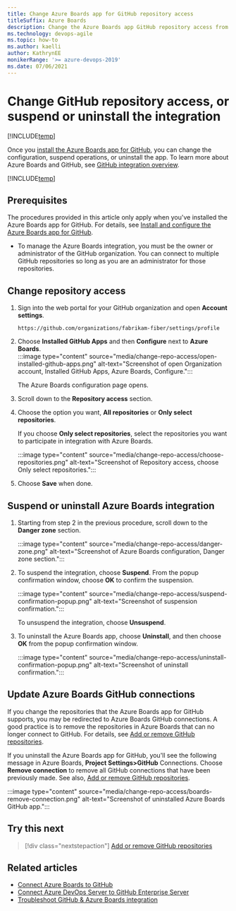```yaml
---
title: Change Azure Boards app for GitHub repository access 
titleSuffix: Azure Boards
description: Change the Azure Boards app GitHub repository access from all access or select repository access. 
ms.technology: devops-agile
ms.topic: how-to
ms.author: kaelli
author: KathrynEE
monikerRange: '>= azure-devops-2019'
ms.date: 07/06/2021
---
```


# Change GitHub repository access, or suspend or uninstall the integration  

[!INCLUDE[temp](../includes/version-vsts-plus-azdevserver-2019.md)] 

Once you [install the Azure Boards app for GitHub](install-github-app.md), you can change the configuration, suspend operations, or uninstall the app. To learn more about Azure Boards and GitHub, see [GitHub integration overview](index.md). 

[!INCLUDE[temp](../includes/github-platform-support.md)]


## Prerequisites  

The procedures provided in this article only apply when you've installed the Azure Boards app for GitHub. For details, see [Install and configure the Azure Boards app for GitHub](install-github-app.md).

* To manage the Azure Boards integration, you must be the owner or administrator of the GitHub organization. You can connect to multiple GitHub repositories so long as you are an administrator for those repositories.  


## Change repository access

1. Sign into the web portal for your GitHub organization and open **Account settings**. 

	`https://github.com/organizations/fabrikam-fiber/settings/profile` 

1. Choose **Installed GitHub Apps** and then **Configure** next to **Azure Boards**.    
	:::image type="content" source="media/change-repo-access/open-installed-github-apps.png" alt-text="Screenshot of open Organization account, Installed GitHub Apps, Azure Boards, Configure.":::

	The Azure Boards configuration page opens. 

1. Scroll down to the **Repository access** section. 

1. Choose the option you want, **All repositories** or **Only select repositories**. 

	If you choose **Only select repositories**, select the repositories you want to participate in integration with Azure Boards. 

	:::image type="content" source="media/change-repo-access/choose-repositories.png" alt-text="Screenshot of Repository access, choose Only select repositories.":::

1. Choose **Save** when done. 
 
## Suspend or uninstall Azure Boards integration 

1. Starting from step 2 in the previous procedure, scroll down to the **Danger zone** section.

	:::image type="content" source="media/change-repo-access/danger-zone.png" alt-text="Screenshot of Azure Boards configuration, Danger zone section.":::

1. To suspend the integration, choose **Suspend**. From the popup confirmation window, choose **OK** to confirm the suspension.

	:::image type="content" source="media/change-repo-access/suspend-confirmation-popup.png" alt-text="Screenshot of suspension confirmation.":::
 
	To unsuspend the integration, choose **Unsuspend**.  
 
1. To uninstall the Azure Boards app, choose **Uninstall**, and then choose **OK** from the popup confirmation window.  

	:::image type="content" source="media/change-repo-access/uninstall-confirmation-popup.png" alt-text="Screenshot of uninstall confirmation.":::

## Update Azure Boards GitHub connections
 
If you change the repositories that the Azure Boards app for GitHub supports, you may be redirected to Azure Boards GitHub connections. A good practice is to remove the repositories in Azure Boards that can no longer connect to GitHub. For details, see [Add or remove GitHub repositories](add-remove-repositories.md).

If you uninstall the Azure Boards app for GitHub, you'll see the following message in Azure Boards, **Project Settings>GitHub** Connections. Choose **Remove connection** to remove all GitHub connections that have been previously made. See also, [Add or remove GitHub repositories](add-remove-repositories.md). 

:::image type="content" source="media/change-repo-access/boards-remove-connection.png" alt-text="Screenshot of uninstalled Azure Boards GitHub app.":::


## Try this next

> [!div class="nextstepaction"]
> [Add or remove GitHub repositories](add-remove-repositories.md) 


## Related articles
 
- [Connect Azure Boards to GitHub](/azure/devops/boards/github/connect-to-github?view=azure-devops&preserve-view=true)
- [Connect Azure DevOps Server to GitHub Enterprise Server](/azure/devops/boards/github/connect-on-premises-to-github?view=azure-devops-2020&preserve-view=true)
- [Troubleshoot GitHub & Azure Boards integration](troubleshoot-github-connection.md)